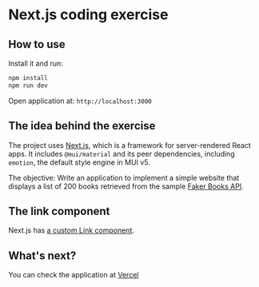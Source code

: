 # Next.js coding exercise

## How to use

Install it and run:

```sh
npm install
npm run dev
```
Open application at: `http://localhost:3000`

<!-- #default-branch-switch -->

## The idea behind the exercise

The project uses [Next.js](https://github.com/zeit/next.js), which is a framework for server-rendered React apps.
It includes `@mui/material` and its peer dependencies, including `emotion`, the default style engine in MUI v5.

The objective: Write an application to implement a simple website that displays a list of 200 books retrieved from the sample [Faker Books API](https://fakerapi.it/api/v1/books?_quantity=200). 
## The link component

Next.js has [a custom Link component](https://nextjs.org/docs/api-reference/next/link).

## What's next?

<!-- #default-branch-switch -->

You can check the application at [Vercel](https://momentive-ai-exercise.vercel.app/)